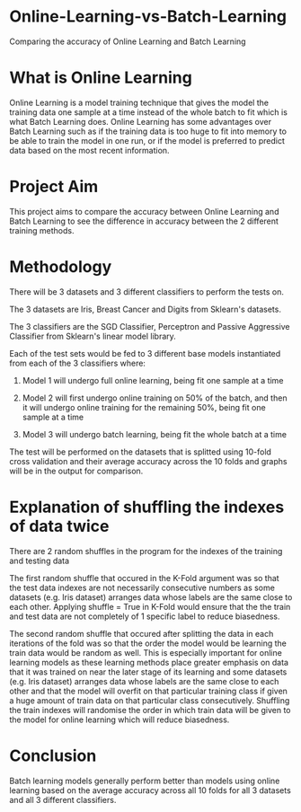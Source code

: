 # Online-Learning-vs-Batch-Learning
Comparing the accuracy of Online Learning and Batch Learning

# What is Online Learning
Online Learning is a model training technique that gives the model the training data one sample at a time instead of the whole batch to fit which is what Batch Learning does. Online Learning has some advantages over Batch Learning such as if the training data is too huge to fit into memory to be able to train the model in one run, or if the model is preferred to predict data based on the most recent information.

# Project Aim
This project aims to compare the accuracy between Online Learning and Batch Learning to see the difference in accuracy between the 2 different training methods.

# Methodology
There will be 3 datasets and 3 different classifiers to perform the tests on.

The 3 datasets are Iris, Breast Cancer and Digits from Sklearn's datasets.

The 3 classifiers are the SGD Classifier, Perceptron and Passive Aggressive Classifier from Sklearn's linear model library.

Each of the test sets would be fed to 3 different base models instantiated from each of the 3 classifiers where:

1. Model 1 will undergo full online learning, being fit one sample at a time

2. Model 2 will first undergo online training on 50% of the batch, and then it will undergo online training for the remaining 50%, being fit one sample at a time

3. Model 3 will undergo batch learning, being fit the whole batch at a time

The test will be performed on the datasets that is splitted using 10-fold cross validation and their average accuracy across the 10 folds and graphs will be in the output for comparison.

# Explanation of shuffling the indexes of data twice
There are 2 random shuffles in the program for the indexes of the training and testing data

The first random shuffle that occured in the K-Fold argument was so that the test data indexes are not necessarily consecutive numbers as some datasets (e.g. Iris dataset) arranges data whose labels are the same close to each other. Applying shuffle = True in K-Fold would ensure that the the train and test data are not completely of 1 specific label to reduce biasedness.

The second random shuffle that occured after splitting the data in each iterations of the fold was so that the order the model would be learning the train data would be random as well. This is especially important for online learning models as these learning methods place greater emphasis on data that it was trained on near the later stage of its learning and some datasets (e.g. Iris dataset) arranges data whose labels are the same close to each other and that the model will overfit on that particular training class if given a huge amount of train data on that particular class consecutively. Shuffling the train indexes will randomise the order in which train data will be given to the model for online learning which will reduce biasedness.

# Conclusion
Batch learning models generally perform better than models using online learning based on the average accuracy across all 10 folds for all 3 datasets and all 3 different classifiers.
